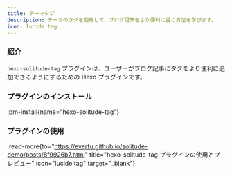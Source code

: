 ```yaml
---
title: テーマタグ
description: テーマのタグを使用して、ブログ記事をより便利に書く方法を学びます。
icon: lucide:tag
---
```


### 紹介

`hexo-solitude-tag` プラグインは、ユーザーがブログ記事にタグをより便利に追加できるようにするための Hexo プラグインです。

### プラグインのインストール

:pm-install{name="hexo-solitude-tag"}

### プラグインの使用

:read-more{to="https://everfu.github.io/solitude-demo/posts/8f9926b7.html" title="hexo-solitude-tag プラグインの使用とプレビュー" icon="lucide:tag" target="_blank"}